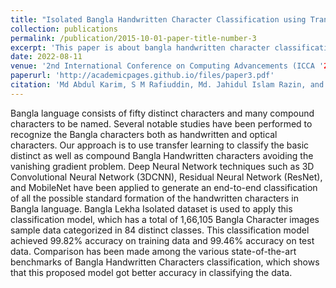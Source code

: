 ```yaml
---
title: "Isolated Bangla Handwritten Character Classification using Transfer Learning"
collection: publications
permalink: /publication/2015-10-01-paper-title-number-3
excerpt: 'This paper is about bangla handwritten character classification using transfer learning.'
date: 2022-08-11
venue: '2nd International Conference on Computing Advancements (ICCA '22). Association for Computing Machinery, New York, NY, USA'
paperurl: 'http://academicpages.github.io/files/paper3.pdf'
citation: 'Md Abdul Karim, S M Rafiuddin, Md. Jahidul Islam Razin, and Tahira Alam. 2022. Isolated Bangla Handwritten Character Classification using Transfer Learning.'
---
```


Bangla language consists of fifty distinct characters and many compound characters to be named. Several notable studies have been performed to recognize the Bangla characters both as handwritten and optical characters. Our approach is to use transfer learning to classify the basic distinct as well as compound Bangla Handwritten characters avoiding the vanishing gradient problem. Deep Neural Network techniques such as 3D Convolutional Neural Network (3DCNN), Residual Neural Network (ResNet), and MobileNet have been applied to generate an end-to-end classification of all the possible standard formation of the handwritten characters in Bangla language. Bangla Lekha Isolated dataset is used to apply this classification model, which has a total of 1,66,105 Bangla Character images sample data categorized in 84 distinct classes. This classification model achieved 99.82% accuracy on training data and 99.46% accuracy on test data. Comparison has been made among the various state-of-the-art benchmarks of Bangla Handwritten Characters classification, which shows that this proposed model got better accuracy in classifying the data.
